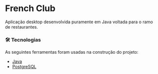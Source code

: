 # French Club
Aplicação desktop desenvolvida puramente em Java voltada para o ramo de restaurantes.

### 🛠 Tecnologias

As seguintes ferramentas foram usadas na construção do projeto:

- [Java](https://www.java.com/pt-BR/)
- [PostgreSQL](https://www.postgresql.org/)



